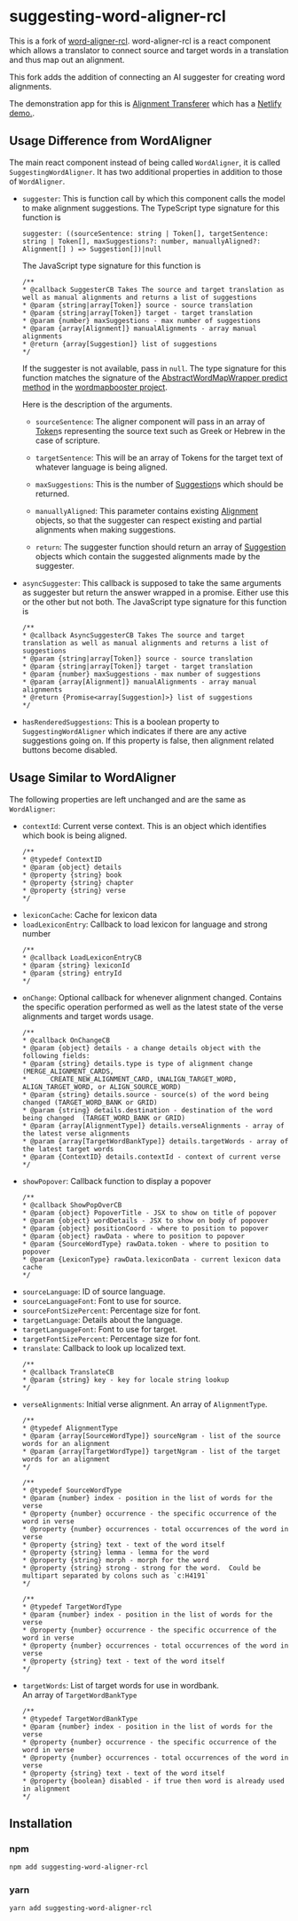 
# suggesting-word-aligner-rcl

This is a fork of [word-aligner-rcl](https://github.com/unfoldingWord/word-aligner-rcl).  word-aligner-rcl is a react component which allows a translator to connect source and target words in a translation and thus map out an alignment.  

This fork adds the addition of connecting an AI suggester for creating word alignments.

The demonstration app for this is [Alignment Transferer](https://github.com/JEdward7777/alignment-transferer) which has a [Netlify demo.](https://alignment-transferer.netlify.app/).  

## Usage Difference from WordAligner

The main react component instead of being called `WordAligner`, it is called `SuggestingWordAligner`.  It has two additional properties in addition to those of `WordAligner`.

 - `suggester`:  This is function call by which this component calls the model to make alignment suggestions.  The TypeScript type signature for this function is
    ```
    suggester: ((sourceSentence: string | Token[], targetSentence: string | Token[], maxSuggestions?: number, manuallyAligned?: Alignment[] ) => Suggestion[])|null
    ```
    The JavaScript type signature for this function is
    ```
    /**
    * @callback SuggesterCB Takes The source and target translation as well as manual alignments and returns a list of suggestions
    * @param {string|array[Token]} source - source translation 
    * @param {string|array[Token]} target - target translation
    * @param {number} maxSuggestions - max number of suggestions
    * @param {array[Alignment]} manualAlignments - array manual alignments
    * @return {array[Suggestion]} list of suggestions
    */
    ```
    If the suggester is not available, pass in `null`.
    The type signature for this function matches the signature of the [AbstractWordMapWrapper predict method](https://github.com/JEdward7777/wordmapbooster/blob/b2a65ec5d20423428178243907339420cca86f37/src/boostwordmap_tools.ts#L294) in the [wordmapbooster project](https://github.com/JEdward7777/wordmapbooster).

    Here is the description of the arguments.

    - `sourceSentence`: The aligner component will pass in an array of [Token](https://github.com/unfoldingWord/wordMAP-lexer/blob/develop/src/Token.ts)s representing the source text such as Greek or Hebrew in the case of scripture.
    - `targetSentence`: This will be an array of Tokens for the target text of whatever language is being aligned.
    - `maxSuggestions`: This is the number of [Suggestion](https://github.com/unfoldingWord/wordMAP/blob/master/src/core/Suggestion.ts)s which should be returned.

    - `manuallyAligned`: This parameter contains existing [Alignment](https://github.com/unfoldingWord/wordMAP/blob/master/src/core/Alignment.ts) objects, so that the suggester can respect existing and partial alignments when making suggestions.

    - `return`: The suggester function should return an array of [Suggestion](https://github.com/unfoldingWord/wordMAP/blob/master/src/core/Suggestion.ts) objects which contain the suggested alignments made by the suggester.
- `asyncSuggester`: This callback is supposed to take the same arguments as suggester but return the answer wrapped in a promise.  Either use this or the other but not both.
    The JavaScript type signature for this function is
   ```
   /**
   * @callback AsyncSuggesterCB Takes The source and target translation as well as manual alignments and returns a list of suggestions
   * @param {string|array[Token]} source - source translation 
   * @param {string|array[Token]} target - target translation
   * @param {number} maxSuggestions - max number of suggestions
   * @param {array[Alignment]} manualAlignments - array manual alignments
   * @return {Promise<array[Suggestion]>} list of suggestions
   */
    ```

 - `hasRenderedSuggestions`: This is a boolean property to `SuggestingWordAligner` which indicates if there are any active suggestions going on.  If this property is false, then alignment related buttons become disabled.

 ## Usage Similar to  WordAligner

 The following properties are left unchanged and are the same as `WordAligner`:

 - `contextId`:  Current verse context. This is an object which identifies which book is being aligned.
    ```
    /**
    * @typedef ContextID
    * @param {object} details
    * @property {string} book
    * @property {string} chapter
    * @property {string} verse
    */
    ```
 - `lexiconCache`: Cache for lexicon data
 - `loadLexiconEntry`: Callback to load lexicon for language and strong number
    ```
    /**
    * @callback LoadLexiconEntryCB
    * @param {string} lexiconId
    * @param {string} entryId
    */
    ```
 - `onChange`: Optional callback for whenever alignment changed.  Contains the specific operation performed as well as the latest state of the verse alignments and target words usage.
    ```
    /**
    * @callback OnChangeCB
    * @param {object} details - a change details object with the following fields:
    * @param {string} details.type is type of alignment change (MERGE_ALIGNMENT_CARDS,
    *      CREATE_NEW_ALIGNMENT_CARD, UNALIGN_TARGET_WORD, ALIGN_TARGET_WORD, or ALIGN_SOURCE_WORD)
    * @param {string} details.source - source(s) of the word being changed (TARGET_WORD_BANK or GRID)
    * @param {string} details.destination - destination of the word being changed  (TARGET_WORD_BANK or GRID)
    * @param {array[AlignmentType]} details.verseAlignments - array of the latest verse alignments
    * @param {array[TargetWordBankType]} details.targetWords - array of the latest target words
    * @param {ContextID} details.contextId - context of current verse
    */
    ```
 - `showPopover`: Callback function to display a popover
    ```
    /**
    * @callback ShowPopOverCB
    * @param {object} PopoverTitle - JSX to show on title of popover
    * @param {object} wordDetails - JSX to show on body of popover
    * @param {object} positionCoord - where to position to popover
    * @param {object} rawData - where to position to popover
    * @param {SourceWordType} rawData.token - where to position to popover
    * @param {LexiconType} rawData.lexiconData - current lexicon data cache
    */
    ```
 - `sourceLanguage`: ID of source language.
 - `sourceLanguageFont`: Font to use for source.
 - `sourceFontSizePercent`: Percentage size for font.
 - `targetLanguage`: Details about the language.
 - `targetLanguageFont`: Font to use for target.
 - `targetFontSizePercent`: Percentage size for font.
 - `translate`: Callback to look up localized text.
    ```
    /**
    * @callback TranslateCB
    * @param {string} key - key for locale string lookup
    */
    ```
 - `verseAlignments`: Initial verse alignment.  An array of `AlignmentType`.
    ```
    /**
    * @typedef AlignmentType
    * @param {array[SourceWordType]} sourceNgram - list of the source words for an alignment
    * @param {array[TargetWordType]} targetNgram - list of the target words for an alignment
    */

    /**
    * @typedef SourceWordType
    * @param {number} index - position in the list of words for the verse
    * @property {number} occurrence - the specific occurrence of the word in verse
    * @property {number} occurrences - total occurrences of the word in verse
    * @property {string} text - text of the word itself
    * @property {string} lemma - lemma for the word
    * @property {string} morph - morph for the word
    * @property {string} strong - strong for the word.  Could be multipart separated by colons such as `c:H4191`
    */

    /**
    * @typedef TargetWordType
    * @param {number} index - position in the list of words for the verse
    * @property {number} occurrence - the specific occurrence of the word in verse
    * @property {number} occurrences - total occurrences of the word in verse
    * @property {string} text - text of the word itself
    */
    ```
 - `targetWords`: List of target words for use in wordbank.  
    An array of `TargetWordBankType`
    ```
    /**
    * @typedef TargetWordBankType
    * @param {number} index - position in the list of words for the verse
    * @property {number} occurrence - the specific occurrence of the word in verse
    * @property {number} occurrences - total occurrences of the word in verse
    * @property {string} text - text of the word itself
    * @property {boolean} disabled - if true then word is already used in alignment
    */
    ```




## Installation

### npm
```bash
npm add suggesting-word-aligner-rcl
```

### yarn
```bash
yarn add suggesting-word-aligner-rcl
```